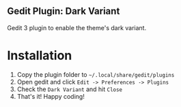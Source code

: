 ## Gedit Plugin: Dark Variant

Gedit 3 plugin to enable the theme's dark variant.

# Installation

1. Copy the plugin folder to `~/.local/share/gedit/plugins`
2. Open gedit and click `Edit -> Preferences -> Plugins`
3. Check the `Dark Variant` and hit `Close`
4. That's it! Happy coding!
